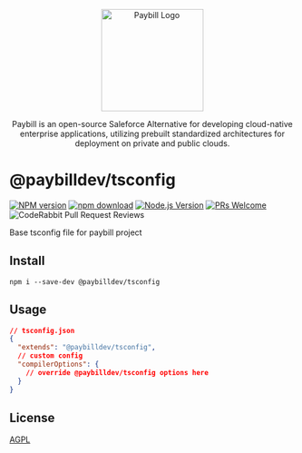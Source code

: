 <p align="center">
  <a href="https://paybilldev" target="blank"><img src="https://paybill.dev/logo-wordmark--dark.png" width="180" alt="Paybill Logo" /></a>
</p>

<p align="center">
  Paybill is an open-source Saleforce Alternative for developing cloud-native enterprise applications, utilizing prebuilt standardized architectures for deployment on private and public clouds.
</p>

# @paybilldev/tsconfig

[![NPM version][npm-image]][npm-url]
[![npm download][download-image]][download-url]
[![Node.js Version](https://img.shields.io/node/v/@paybilldev/tsconfig.svg?style=flat)](https://nodejs.org/en/download/)
[![PRs Welcome](https://img.shields.io/badge/PRs-welcome-brightgreen.svg?style=flat-square)](https://makeapullrequest.com)
![CodeRabbit Pull Request Reviews](https://img.shields.io/coderabbit/prs/github/paybilldev/paybill)

[npm-image]: https://img.shields.io/npm/v/@paybilldev/tsconfig.svg?style=flat-square
[npm-url]: https://npmjs.org/package/@paybilldev/tsconfig
[download-image]: https://img.shields.io/npm/dm/@paybilldev/tsconfig.svg?style=flat-square
[download-url]: https://npmjs.org/package/@paybilldev/tsconfig

Base tsconfig file for paybill project

## Install

```shell
npm i --save-dev @paybilldev/tsconfig
```

## Usage

```json
// tsconfig.json
{
  "extends": "@paybilldev/tsconfig",
  // custom config
  "compilerOptions": {
    // override @paybilldev/tsconfig options here
  }
}
```

## License

[AGPL](LICENSE)

